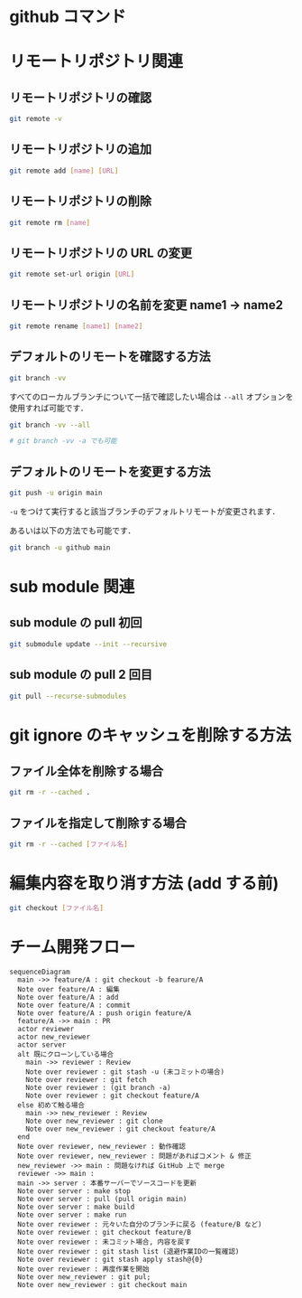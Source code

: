 # github コマンド
# リモートリポジトリ関連

## リモートリポジトリの確認

```bash
git remote -v
```

## リモートリポジトリの追加

```bash
git remote add [name] [URL]
```

## リモートリポジトリの削除

```bash
git remote rm [name]
```

## リモートリポジトリの URL の変更

```bash
git remote set-url origin [URL]
```

## リモートリポジトリの名前を変更 name1 → name2

```bash
git remote rename [name1] [name2]
```

## デフォルトのリモートを確認する方法

```bash
git branch -vv
```

すべてのローカルブランチについて一括で確認したい場合は `--all` オプションを使用すれば可能です．

```bash
git branch -vv --all

# git branch -vv -a でも可能 
```

## デフォルトのリモートを変更する方法

```bash
git push -u origin main
```

`-u` をつけて実行すると該当ブランチのデフォルトリモートが変更されます．

あるいは以下の方法でも可能です．

```bash
git branch -u github main
```

# sub module 関連

## sub module の pull 初回

```bash
git submodule update --init --recursive
```

## sub module の pull 2 回目

```bash
git pull --recurse-submodules
```

# git ignore のキャッシュを削除する方法

## ファイル全体を削除する場合

```bash
git rm -r --cached . 
```

## ファイルを指定して削除する場合

```bash
git rm -r --cached [ファイル名]
```

# 編集内容を取り消す方法 (add する前)

```bash
git checkout [ファイル名]
```

# チーム開発フロー

```mermaid
sequenceDiagram
  main ->> feature/A : git checkout -b fearure/A
  Note over feature/A : 編集
  Note over feature/A : add
  Note over feature/A : commit
  Note over feature/A : push origin feature/A
  feature/A ->> main : PR
  actor reviewer
  actor new_reviewer
  actor server
  alt 既にクローンしている場合
    main ->> reviewer : Review
    Note over reviewer : git stash -u (未コミットの場合)
    Note over reviewer : git fetch
    Note over reviewer : (git branch -a)
    Note over reviewer : git checkout feature/A
  else 初めて触る場合
    main ->> new_reviewer : Review
    Note over new_reviewer : git clone
    Note over new_reviewer : git checkout feature/A
  end
  Note over reviewer, new_reviewer : 動作確認
  Note over reviewer, new_reviewer : 問題があればコメント & 修正
  new_reviewer ->> main : 問題なければ GitHub 上で merge
  reviewer ->> main : 
  main ->> server : 本番サーバーでソースコードを更新
  Note over server : make stop
  Note over server : pull (pull origin main)
  Note over server : make build
  Note over server : make run
  Note over reviewer : 元々いた自分のブランチに戻る (feature/B など)
  Note over reviewer : git checkout feature/B
  Note over reviewer : 未コミット場合, 内容を戻す
  Note over reviewer : git stash list (退避作業IDの一覧確認)
  Note over reviewer : git stash apply stash@{0}  
  Note over reviewer : 再度作業を開始
  Note over new_reviewer : git pul;
  Note over new_reviewer : git checkout main
```